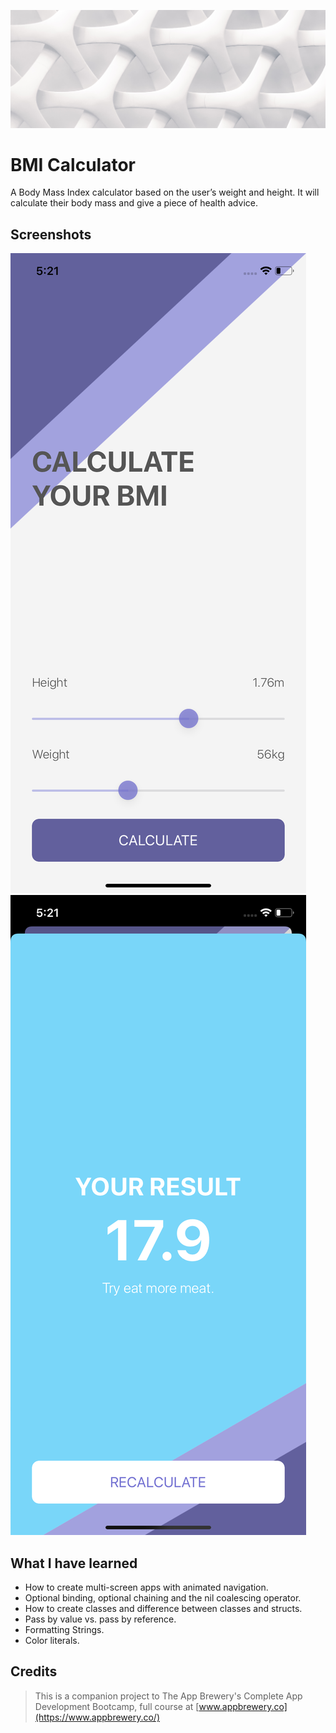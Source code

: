 
![Banner](Documentation/Banner.png)

#  BMI Calculator

A Body Mass Index calculator based on the user’s weight and height. It will calculate their body mass and give a piece of health advice.

## Screenshots

![Screenshots](Documentation/Screenshot1.png) ![Screenshots](Documentation/Screenshot2.png) 

## What I have learned

* How to create multi-screen apps with animated navigation.
* Optional binding, optional chaining and the nil coalescing operator.
* How to create classes and difference between classes and structs. 
* Pass by value vs. pass by reference. 
* Formatting Strings. 
* Color literals.

## Credits

>This is a companion project to The App Brewery's Complete App Development Bootcamp, full course at [www.appbrewery.co](https://www.appbrewery.co/)
